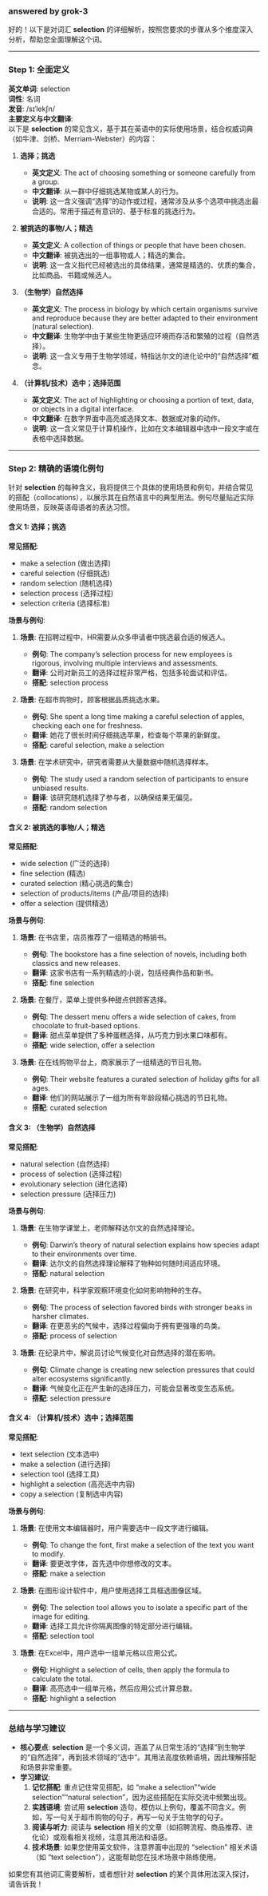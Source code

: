### answered by grok-3
好的！以下是对词汇 **selection** 的详细解析，按照您要求的步骤从多个维度深入分析，帮助您全面理解这个词。

---

### Step 1: 全面定义

**英文单词**: selection  
**词性**: 名词  
**发音**: /sɪˈlekʃn/  
**主要定义与中文翻译**:  
以下是 **selection** 的常见含义，基于其在英语中的实际使用场景，结合权威词典（如牛津、剑桥、Merriam-Webster）的内容：

1. **选择；挑选**  
   - **英文定义**: The act of choosing something or someone carefully from a group.  
   - **中文翻译**: 从一群中仔细挑选某物或某人的行为。  
   - **说明**: 这一含义强调“选择”的动作或过程，通常涉及从多个选项中挑选出最合适的。常用于描述有意识的、基于标准的挑选行为。

2. **被挑选的事物/人；精选**  
   - **英文定义**: A collection of things or people that have been chosen.  
   - **中文翻译**: 被挑选出的一组事物或人；精选的集合。  
   - **说明**: 这一含义指代已经被选出的具体结果，通常是精选的、优质的集合，比如商品、书籍或候选人。

3. **（生物学）自然选择**  
   - **英文定义**: The process in biology by which certain organisms survive and reproduce because they are better adapted to their environment (natural selection).  
   - **中文翻译**: 生物学中由于某些生物更适应环境而存活和繁殖的过程（自然选择）。  
   - **说明**: 这一含义专用于生物学领域，特指达尔文的进化论中的“自然选择”概念。

4. **（计算机/技术）选中；选择范围**  
   - **英文定义**: The act of highlighting or choosing a portion of text, data, or objects in a digital interface.  
   - **中文翻译**: 在数字界面中高亮或选择文本、数据或对象的动作。  
   - **说明**: 这一含义常见于计算机操作，比如在文本编辑器中选中一段文字或在表格中选择数据。

---

### Step 2: 精确的语境化例句

针对 **selection** 的每种含义，我将提供三个具体的使用场景和例句，并结合常见的搭配（collocations），以展示其在自然语言中的典型用法。例句尽量贴近实际使用场景，反映英语母语者的表达习惯。

#### 含义 1: 选择；挑选
**常见搭配**:  
- make a selection (做出选择)  
- careful selection (仔细挑选)  
- random selection (随机选择)  
- selection process (选择过程)  
- selection criteria (选择标准)

**场景与例句**:
1. **场景**: 在招聘过程中，HR需要从众多申请者中挑选最合适的候选人。  
   - **例句**: The company’s selection process for new employees is rigorous, involving multiple interviews and assessments.  
   - **翻译**: 公司对新员工的选择过程非常严格，包括多轮面试和评估。  
   - **搭配**: selection process  

2. **场景**: 在超市购物时，顾客根据品质挑选水果。  
   - **例句**: She spent a long time making a careful selection of apples, checking each one for freshness.  
   - **翻译**: 她花了很长时间仔细挑选苹果，检查每个苹果的新鲜度。  
   - **搭配**: careful selection, make a selection  

3. **场景**: 在学术研究中，研究者需要从大量数据中随机选择样本。  
   - **例句**: The study used a random selection of participants to ensure unbiased results.  
   - **翻译**: 该研究随机选择了参与者，以确保结果无偏见。  
   - **搭配**: random selection  

#### 含义 2: 被挑选的事物/人；精选
**常见搭配**:  
- wide selection (广泛的选择)  
- fine selection (精选)  
- curated selection (精心挑选的集合)  
- selection of products/items (产品/项目的选择)  
- offer a selection (提供精选)

**场景与例句**:
1. **场景**: 在书店里，店员推荐了一组精选的畅销书。  
   - **例句**: The bookstore has a fine selection of novels, including both classics and new releases.  
   - **翻译**: 这家书店有一系列精选的小说，包括经典作品和新书。  
   - **搭配**: fine selection  

2. **场景**: 在餐厅，菜单上提供多种甜点供顾客选择。  
   - **例句**: The dessert menu offers a wide selection of cakes, from chocolate to fruit-based options.  
   - **翻译**: 甜点菜单提供了多种蛋糕选择，从巧克力到水果口味都有。  
   - **搭配**: wide selection, offer a selection  

3. **场景**: 在在线购物平台上，商家展示了一组精选的节日礼物。  
   - **例句**: Their website features a curated selection of holiday gifts for all ages.  
   - **翻译**: 他们的网站展示了一组为所有年龄段精心挑选的节日礼物。  
   - **搭配**: curated selection  

#### 含义 3: （生物学）自然选择
**常见搭配**:  
- natural selection (自然选择)  
- process of selection (选择过程)  
- evolutionary selection (进化选择)  
- selection pressure (选择压力)

**场景与例句**:
1. **场景**: 在生物学课堂上，老师解释达尔文的自然选择理论。  
   - **例句**: Darwin’s theory of natural selection explains how species adapt to their environments over time.  
   - **翻译**: 达尔文的自然选择理论解释了物种如何随时间适应环境。  
   - **搭配**: natural selection  

2. **场景**: 在研究中，科学家观察环境变化如何影响物种的生存。  
   - **例句**: The process of selection favored birds with stronger beaks in harsher climates.  
   - **翻译**: 在更恶劣的气候中，选择过程偏向于拥有更强喙的鸟类。  
   - **搭配**: process of selection  

3. **场景**: 在纪录片中，解说员讨论气候变化对自然选择的潜在影响。  
   - **例句**: Climate change is creating new selection pressures that could alter ecosystems significantly.  
   - **翻译**: 气候变化正在产生新的选择压力，可能会显著改变生态系统。  
   - **搭配**: selection pressure  

#### 含义 4: （计算机/技术）选中；选择范围
**常见搭配**:  
- text selection (文本选中)  
- make a selection (进行选择)  
- selection tool (选择工具)  
- highlight a selection (高亮选中内容)  
- copy a selection (复制选中内容)

**场景与例句**:
1. **场景**: 在使用文本编辑器时，用户需要选中一段文字进行编辑。  
   - **例句**: To change the font, first make a selection of the text you want to modify.  
   - **翻译**: 要更改字体，首先选中你想修改的文本。  
   - **搭配**: make a selection  

2. **场景**: 在图形设计软件中，用户使用选择工具框选图像区域。  
   - **例句**: The selection tool allows you to isolate a specific part of the image for editing.  
   - **翻译**: 选择工具允许你隔离图像的特定部分进行编辑。  
   - **搭配**: selection tool  

3. **场景**: 在Excel中，用户选中一组单元格以应用公式。  
   - **例句**: Highlight a selection of cells, then apply the formula to calculate the total.  
   - **翻译**: 高亮选中一组单元格，然后应用公式计算总数。  
   - **搭配**: highlight a selection  

---

### 总结与学习建议
- **核心要点**: **selection** 是一个多义词，涵盖了从日常生活的“选择”到生物学的“自然选择”，再到技术领域的“选中”。其用法高度依赖语境，因此理解搭配和场景非常重要。
- **学习建议**:
  1. **记忆搭配**: 重点记住常见搭配，如 “make a selection”“wide selection”“natural selection”，因为这些搭配在实际交流中频繁出现。
  2. **实践语境**: 尝试用 **selection** 造句，模仿以上例句，覆盖不同含义。例如，写一句关于超市购物的句子，再写一句关于生物学的句子。
  3. **阅读与听力**: 阅读与 **selection** 相关的文章（如招聘流程、商品推荐、进化论）或观看相关视频，注意其用法和语感。
  4. **技术场景**: 如果您使用英文软件，注意界面中出现的 “selection” 相关术语（如 “text selection”），这能帮助您在技术场景中熟练使用。

如果您有其他词汇需要解析，或者想针对 **selection** 的某个具体用法深入探讨，请告诉我！